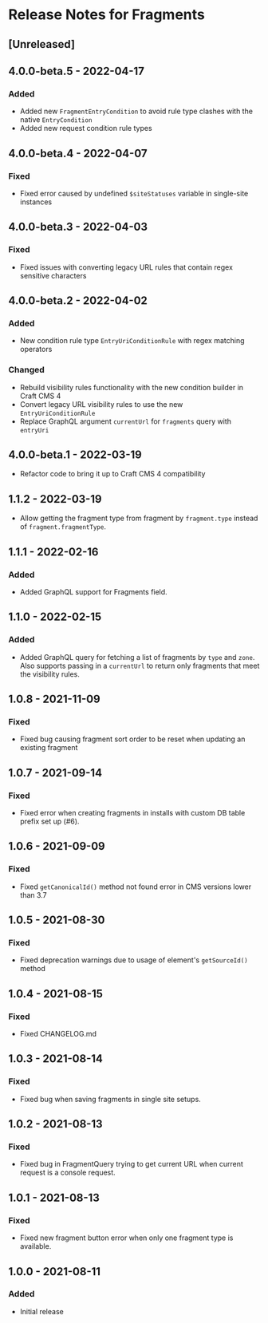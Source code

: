 # Release Notes for Fragments

## [Unreleased]

## 4.0.0-beta.5 - 2022-04-17
### Added
- Added new `FragmentEntryCondition` to avoid rule type clashes with the native `EntryCondition`
- Added new request condition rule types

## 4.0.0-beta.4 - 2022-04-07
### Fixed
- Fixed error caused by undefined `$siteStatuses` variable in single-site instances

## 4.0.0-beta.3 - 2022-04-03
### Fixed
- Fixed issues with converting legacy URL rules that contain regex sensitive characters

## 4.0.0-beta.2 - 2022-04-02
### Added
- New condition rule type `EntryUriConditionRule` with regex matching operators

### Changed
- Rebuild visibility rules functionality with the new condition builder in Craft CMS 4
- Convert legacy URL visibility rules to use the new `EntryUriConditionRule`
- Replace GraphQL argument `currentUrl` for `fragments` query with `entryUri`

## 4.0.0-beta.1 - 2022-03-19
- Refactor code to bring it up to Craft CMS 4 compatibility

## 1.1.2 - 2022-03-19
- Allow getting the fragment type from fragment by `fragment.type` instead of `fragment.fragmentType`.

## 1.1.1 - 2022-02-16
### Added
- Added GraphQL support for Fragments field.

## 1.1.0 - 2022-02-15
### Added
- Added GraphQL query for fetching a list of fragments by `type` and `zone`. Also supports passing in a `currentUrl` to return only fragments that meet the visibility rules.

## 1.0.8 - 2021-11-09
### Fixed
- Fixed bug causing fragment sort order to be reset when updating an existing fragment

## 1.0.7 - 2021-09-14
### Fixed
- Fixed error when creating fragments in installs with custom DB table prefix set up (#6).

## 1.0.6 - 2021-09-09
### Fixed
- Fixed `getCanonicalId()` method not found error in CMS versions lower than 3.7

## 1.0.5 - 2021-08-30
### Fixed
- Fixed deprecation warnings due to usage of element's `getSourceId()` method

## 1.0.4 - 2021-08-15
### Fixed
- Fixed CHANGELOG.md

## 1.0.3 - 2021-08-14
### Fixed
- Fixed bug when saving fragments in single site setups. 

## 1.0.2 - 2021-08-13
### Fixed
- Fixed bug in FragmentQuery trying to get current URL when current request is a console request.

## 1.0.1 - 2021-08-13
### Fixed
- Fixed new fragment button error when only one fragment type is available.

## 1.0.0 - 2021-08-11
### Added
- Initial release

